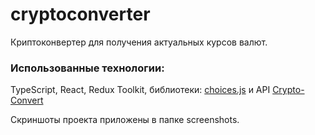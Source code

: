# cryptoconverter
Криптоконвертер для получения актуальных курсов валют.
### Использованные технологии:
TypeScript, React, Redux Toolkit, библиотеки: [choices.js](https://github.com/Choices-js/Choices) и API [Crypto-Convert](https://github.com/coinconvert/crypto-convert)

Скриншоты проекта приложены в папке screenshots.

